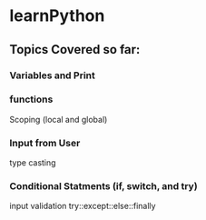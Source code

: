 # learnPython

## Topics Covered so far:
### Variables and Print
### functions
Scoping (local and global)
### Input from User 
type casting
### Conditional Statments (if, switch, and try)
input validation
try::except::else::finally


